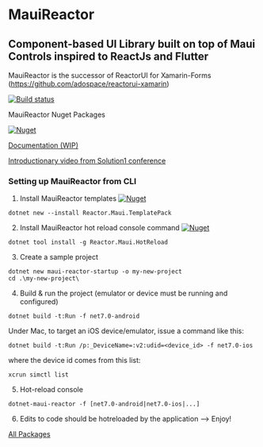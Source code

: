 # MauiReactor
## Component-based UI Library built on top of Maui Controls inspired to ReactJs and Flutter
MauiReactor is the successor of ReactorUI for Xamarin-Forms (https://github.com/adospace/reactorui-xamarin)

[![Build status](https://ci.appveyor.com/api/projects/status/trl7dwvicfxn5at5?svg=true)](https://ci.appveyor.com/project/adospace/reactorui-maui)

MauiReactor Nuget Packages

[![Nuget](https://img.shields.io/nuget/v/Reactor.Maui)](https://www.nuget.org/packages/Reactor.Maui) 

[Documentation (WIP)](https://adospace.gitbook.io/mauireactor/)

[Introductionary video from Solution1 conference](https://www.youtube.com/watch?v=TSh9PL-ziY0&t=961s&ab_channel=C%23CommunityDiscord)

### Setting up MauiReactor from CLI

1. Install MauiReactor templates
[![Nuget](https://img.shields.io/nuget/v/Reactor.Maui.TemplatePack)](https://www.nuget.org/packages/Reactor.Maui.TemplatePack)
```
dotnet new --install Reactor.Maui.TemplatePack
```

2. Install MauiReactor hot reload console command
[![Nuget](https://img.shields.io/nuget/v/Reactor.Maui.HotReload)](https://www.nuget.org/packages/Reactor.Maui.HotReload)
```
dotnet tool install -g Reactor.Maui.HotReload
```

3. Create a sample project
```
dotnet new maui-reactor-startup -o my-new-project
cd .\my-new-project\
```

4. Build & run the project (emulator or device must be running and configured)
```
dotnet build -t:Run -f net7.0-android
```
Under Mac, to target an iOS device/emulator, issue a command like this:
```
dotnet build -t:Run /p:_DeviceName=:v2:udid=<device_id> -f net7.0-ios
```
where the device id comes from this list:
```
xcrun simctl list
```

5. Hot-reload console
```
dotnet-maui-reactor -f [net7.0-android|net7.0-ios|...]
```

6. Edits to code should be hotreloaded by the application --> Enjoy!

[All Packages](https://www.nuget.org/packages?q=Reactor.Maui)
